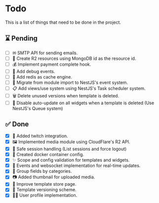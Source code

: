 # Todo

This is a list of things that need to be done in the project.

## ⌛ Pending

- [ ] ✉ SMTP API for sending emails.
- [ ] 🍃 Create R2 resources using MongoDB id as the resource id.
- [ ] 💰 Implement payment complete hook.
- [ ] 🐛 Add debug events.
- [ ] 🚀 Add redis as cache engine.
- [ ] 📲 Migrate from module import to NestJS's event system.
- [ ] 📋 Add views/use system using NestJS's Task scheduler system.
- [ ] 🗑 Delete unused versions when template is deleted.
- [ ] 🔻 Disable auto-update on all widgets when a template is deleted (Use NestJS's Queue system)

## ✅ Done

- [x] 💜 Added twitch integration.
- [x] 🖼 Implemented media module using CloudFlare's R2 API.
- [x] 🔐 Safe session handling (List sessions and force logout)
- [x] 🐳 Created docker container config.
- [x] ✨ Scope and config validation for templates and widgets.
- [x] 📡 Events and websocket implementation for real-time updates.
- [x] 📂 Group fields by categories.
- [x] 📷 Added thumbnail for uploaded media.
- [x] 🛒 Improve template store page.
- [x] 📖 Template versioning scheme.
- [x] 🙍‍♀️ User profile implementation.
